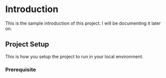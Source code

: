 # Introduction

This is the sample introduction of this project. I will be documenting it later on.

## Project Setup

This is how you setup the project to run in your local environment.

### Prerequisite

